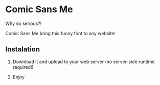 Comic Sans Me
===========

Why so serious?!

Comic Sans Me bring this funny font to any website!

Instalation
--------------

1. Download it and upload to your web server (no server-side runtime required!)

1. Enjoy
